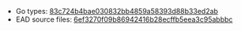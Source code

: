 * Go types: [83c724b4bae030832bb4859a58393d88b33ed2ab](https://github.com/NYULibraries/dlts-finding-aids-ead-go-packages/commit/83c724b4bae030832bb4859a58393d88b33ed2ab)
* EAD source files: [6ef3270f09b86942416b28ecffb5eea3c95abbbc](https://github.com/NYULibraries/dlts-finding-aids-ead-sample-set-2/commit/6ef3270f09b86942416b28ecffb5eea3c95abbbc)
